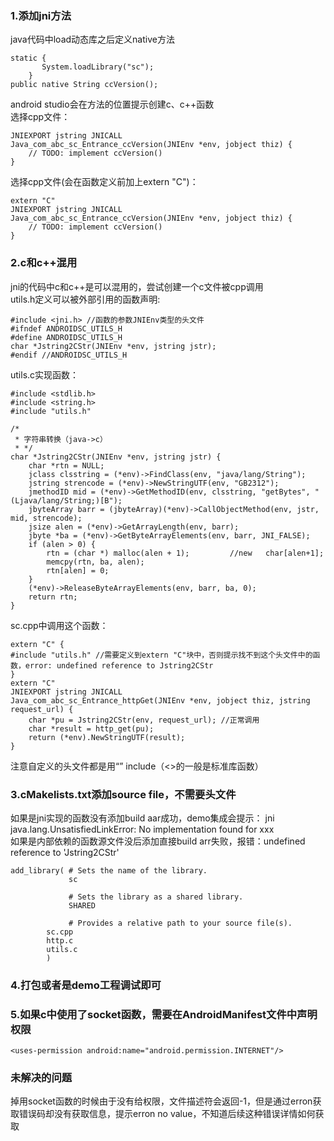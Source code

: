 ### 1.添加jni方法  
java代码中load动态库之后定义native方法
```
static {
       System.loadLibrary("sc");
    }
public native String ccVersion();
```
android studio会在方法的位置提示创建c、c++函数  
选择cpp文件：  
```
JNIEXPORT jstring JNICALL
Java_com_abc_sc_Entrance_ccVersion(JNIEnv *env, jobject thiz) {
    // TODO: implement ccVersion()
}
```  
选择cpp文件(会在函数定义前加上extern "C")：  
```
extern "C"
JNIEXPORT jstring JNICALL
Java_com_abc_sc_Entrance_ccVersion(JNIEnv *env, jobject thiz) {
    // TODO: implement ccVersion()
}
```
### 2.c和c++混用
jni的代码中c和c++是可以混用的，尝试创建一个c文件被cpp调用    
utils.h定义可以被外部引用的函数声明:
```
#include <jni.h> //函数的参数JNIEnv类型的头文件
#ifndef ANDROIDSC_UTILS_H
#define ANDROIDSC_UTILS_H
char *Jstring2CStr(JNIEnv *env, jstring jstr);
#endif //ANDROIDSC_UTILS_H
```
utils.c实现函数：
```
#include <stdlib.h>
#include <string.h>
#include "utils.h"

/*
 * 字符串转换（java->c）
 * */
char *Jstring2CStr(JNIEnv *env, jstring jstr) {
    char *rtn = NULL;
    jclass clsstring = (*env)->FindClass(env, "java/lang/String");
    jstring strencode = (*env)->NewStringUTF(env, "GB2312");
    jmethodID mid = (*env)->GetMethodID(env, clsstring, "getBytes", "(Ljava/lang/String;)[B");
    jbyteArray barr = (jbyteArray)(*env)->CallObjectMethod(env, jstr, mid, strencode);
    jsize alen = (*env)->GetArrayLength(env, barr);
    jbyte *ba = (*env)->GetByteArrayElements(env, barr, JNI_FALSE);
    if (alen > 0) {
        rtn = (char *) malloc(alen + 1);         //new   char[alen+1];
        memcpy(rtn, ba, alen);
        rtn[alen] = 0;
    }
    (*env)->ReleaseByteArrayElements(env, barr, ba, 0);
    return rtn;
}
```
sc.cpp中调用这个函数：  
```
extern "C" {
#include "utils.h" //需要定义到extern "C"块中，否则提示找不到这个头文件中的函数，error: undefined reference to Jstring2CStr 
}
extern "C"
JNIEXPORT jstring JNICALL
Java_com_abc_sc_Entrance_httpGet(JNIEnv *env, jobject thiz, jstring request_url) {
    char *pu = Jstring2CStr(env, request_url); //正常调用
    char *result = http_get(pu);
    return (*env).NewStringUTF(result);
}
```
注意自定义的头文件都是用“” include（<>的一般是标准库函数）  
### 3.cMakelists.txt添加source file，不需要头文件    
如果是jni实现的函数没有添加build aar成功，demo集成会提示： jni java.lang.UnsatisfiedLinkError: No implementation found for xxx  
如果是内部依赖的函数源文件没后添加直接build arr失败，报错：undefined reference to 'Jstring2CStr'    
```
add_library( # Sets the name of the library.
             sc

             # Sets the library as a shared library.
             SHARED

             # Provides a relative path to your source file(s).
        sc.cpp
        http.c
        utils.c
        )
```

### 4.打包或者是demo工程调试即可

### 5.如果c中使用了socket函数，需要在AndroidManifest文件中声明权限
```
<uses-permission android:name="android.permission.INTERNET"/>
```

### 未解决的问题
掉用socket函数的时候由于没有给权限，文件描述符会返回-1，但是通过erron获取错误码却没有获取信息，提示erron no value，不知道后续这种错误详情如何获取   